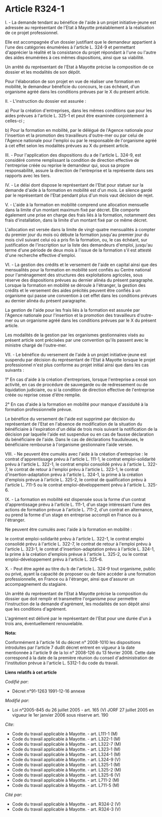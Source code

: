 # Article R324-1

I. - La demande tendant au bénéfice de l'aide à un projet initiative-jeune est adressée au représentant de l'Etat à Mayotte
préalablement à la réalisation de ce projet professionnel.

Elle est accompagnée d'un dossier justifiant que le demandeur appartient à l'une des catégories énumérées à l'article L.
324-9 et permettant d'apprécier la réalité et la consistance du projet répondant à l'une ou l'autre des aides énumérées à ces
mêmes dispositions, ainsi que sa viabilité.

Un arrêté du représentant de l'Etat à Mayotte précise la composition de ce dossier et les modalités de son dépôt.

Pour l'élaboration de son projet en vue de réaliser une formation en mobilité, le demandeur bénéficie du concours, le cas
échéant, d'un organisme agréé dans les conditions prévues par le X du présent article.

II. - L'instruction du dossier est assurée :

a) Pour la création d'entreprises, dans les mêmes conditions que pour les aides prévues à l'article L. 325-1 et peut être
examinée conjointement à celles-ci ;

b) Pour la formation en mobilité, par le délégué de l'Agence nationale pour l'insertion et la promotion des travailleurs
d'outre-mer ou par celui de l'Agence nationale pour l'emploi ou par le responsable de l'organisme agréé à cet effet selon les
modalités prévues au X du présent article.

III. - Pour l'application des dispositions du a de l'article L. 324-9, est considéré comme remplissant la condition de
direction effective de l'entreprise créée ou reprise le demandeur qui, sous sa propre responsabilité, assure la direction de
l'entreprise et la représente dans ses rapports avec les tiers.

IV. - Le délai dont dispose le représentant de l'Etat pour statuer sur la demande d'aide à la formation en mobilité est d'un
mois. Le silence gardé par le représentant de l'Etat pendant plus d'un mois vaut décision de rejet.

V. - L'aide à la formation en mobilité comprend une allocation mensuelle dans la limite d'un montant maximum fixé par décret.
Elle comporte également une prise en charge des frais liés à la formation, notamment des frais d'installation, dans la limite
d'un montant fixé par ce même décret.

L'allocation est versée dans la limite de vingt-quatre mensualités à compter du premier jour du mois où débute la formation
jusqu'au premier jour du mois civil suivant celui où a pris fin la formation, ou, le cas échéant, sur justification de
l'inscription sur la liste des demandeurs d'emploi, jusqu'au terme d'une période de deux mois à l'issue de la formation s'il
est attesté d'une recherche effective d'emploi.

VI. - La gestion des crédits et le versement de l'aide en capital ainsi que des mensualités pour la formation en mobilité
sont confiés au Centre national pour l'aménagement des structures des exploitations agricoles, sous réserve des dispositions
prévues au dernier alinéa du présent paragraphe. Lorsque la formation en mobilité se déroule à l'étranger, la gestion des
crédits et le versement des aides précités peuvent être confiés à un organisme qui passe une convention à cet effet dans les
conditions prévues au dernier alinéa du présent paragraphe.

La gestion de l'aide pour les frais liés à la formation est assurée par l'Agence nationale pour l'insertion et la promotion
des travailleurs d'outre-mer ou un organisme agréé dans les conditions prévues par le X du présent article.

Les modalités de la gestion par les organismes gestionnaires visés au présent article sont précisées par une convention
qu'ils passent avec le ministre chargé de l'outre-mer.

VII. - Le bénéfice du versement de l'aide à un projet initiative-jeune est suspendu par décision du représentant de l'Etat à
Mayotte lorsque le projet professionnel n'est plus conforme au projet initial ainsi que dans les cas suivants :

1° En cas d'aide à la création d'entreprises, lorsque l'entreprise a cessé son activité, en cas de procédure de sauvegarde ou
de redressement ou de liquidation judiciaire, ou si la condition de direction effective de l'entreprise créée ou reprise
cesse d'être remplie.

2° En cas d'aide à la formation en mobilité pour manque d'assiduité à la formation professionnelle prévue.

Le bénéfice du versement de l'aide est supprimé par décision du représentant de l'Etat en l'absence de modification de la
situation du bénéficiaire à l'expiration d'un délai de trois mois suivant la notification de la décision par laquelle l'aide
est suspendue ou en cas de fausse déclaration du bénéficiaire de l'aide. Dans le cas de déclarations frauduleuses, le
bénéficiaire rembourse à l'organisme gestionnaire l'aide versée.

VIII. - Ne peuvent être cumulés avec l'aide à la création d'entreprise : le contrat d'apprentissage prévu à l'article L.
111-1, le contrat emploi-solidarité prévu à l'article L. 322-1, le contrat emploi consolidé prévu à l'article L. 322-7, le
contrat de retour à l'emploi prévu à l'article L. 323-1, le contrat d'insertion-adaptation prévu à l'article L. 324-1, la
prime à la création d'emplois prévue à l'article L. 325-2, le contrat de qualification prévu à l'article L. 711-5 ou le
contrat emploi-développement prévu à l'article L. 325-6.

IX. - La formation en mobilité est dispensée sous la forme d'un contrat d'apprentissage prévu à l'article L. 111-1, d'un
stage intéressant l'une des actions de formation prévue à l'article L. 711-2, d'un contrat en alternance, ou prend la forme
d'un stage en entreprise accompli en France ou à l'étranger.

Ne peuvent être cumulés avec l'aide à la formation en mobilité :

le contrat emploi-solidarité prévu à l'article L. 322-1, le contrat emploi consolidé prévu à l'article L. 322-7, le contrat
de retour à l'emploi prévu à l'article L. 323-1, le contrat d'insertion-adaptation prévu à l'article L. 324-1, la prime à la
création d'emplois prévue à l'article L. 325-2, ou le contrat emploi-développement prévu à l'article L. 325-6.

X. - Peut être agréé au titre du b de l'article L. 324-9 tout organisme, public ou privé, ayant la capacité de proposer ou de
faire accéder à une formation professionnelle, en France ou à l'étranger, ainsi que d'assurer un accompagnement du stagiaire.

Un arrêté du représentant de l'Etat à Mayotte précise la composition du dossier que doit remplir et transmettre l'organisme
pour permettre l'instruction de la demande d'agrément, les modalités de son dépôt ainsi que les conditions d'agrément.

L'agrément est délivré par le représentant de l'Etat pour une durée d'un à trois ans, éventuellement renouvelable.

**Nota:**

Conformément à l'article 14 du décret n° 2008-1010 les dispositions introduites par l'article 7 dudit décret entrent en
vigueur à la date mentionnée à l'article 9 de la loi n° 2008-126 du 13 février 2008. Cette date correspond à la date de la
première réunion du conseil d'administration de l'institution prévue à l'article L. 5312-1 du code du travail.

**Liens relatifs à cet article**

_Codifié par_:

  - Décret n°91-1263 1991-12-16 annexe

_Modifié par_:

  - Loi n°2005-845 du 26 juillet 2005 - art. 165 (V) JORF 27 juillet 2005 en vigueur le 1er janvier 2006 sous réserve art. 190

_Cite_:

  - Code du travail applicable à Mayotte. - art. L111-1 (M)
  - Code du travail applicable à Mayotte. - art. L322-1 (M)
  - Code du travail applicable à Mayotte. - art. L322-7 (M)
  - Code du travail applicable à Mayotte. - art. L323-1 (M)
  - Code du travail applicable à Mayotte. - art. L324-1 (M)
  - Code du travail applicable à Mayotte. - art. L324-9 (V)
  - Code du travail applicable à Mayotte. - art. L325-1 (M)
  - Code du travail applicable à Mayotte. - art. L325-2 (M)
  - Code du travail applicable à Mayotte. - art. L325-6 (V)
  - Code du travail applicable à Mayotte. - art. L711-2 (M)
  - Code du travail applicable à Mayotte. - art. L711-5 (M)

_Cité par_:

  - Code du travail applicable à Mayotte. - art. R324-2 (V)
  - Code du travail applicable à Mayotte. - art. R324-3 (V)
